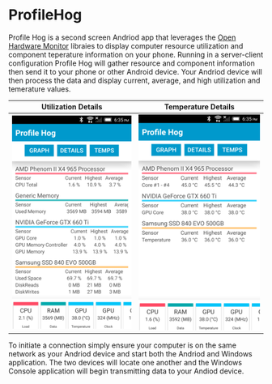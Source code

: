 # ProfileHog
Profile Hog is a second screen Andriod app that leverages the [Open Hardware Monitor](http://openhardwaremonitor.org/) libraies to display computer resource utilization and component teperature information on your phone.  Running in a server-client configuration Profile Hog will gather resource and component information then send it to your phone or other Android device.  Your Andriod device will then process the data and display current, average, and high utilization and temerature values.

| Utilization Details | Temperature Details |
| ------------- | ----------- |
| ![Screenshots](Images/phDetails.png) | ![Screenshots](Images/phTemp.png) |

To initiate a connection simply ensure your computer is on the same network as your Andriod device and start both the Andriod and Windows application.  The two devices will locate one another and the Windows Console application will begin transmitting data to your Andiod device.

